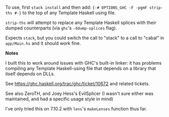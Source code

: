To use, first `stack install` and then add:
`
{-# OPTIONS_GHC -F -pgmF strip-ths #-}
`
to the top of any Template Haskell using file.

`strip-ths` will attempt to replace any Template Haskell splices with their dumped counterparts 
(via `ghc`'s `-ddump-splices` flag).

Expects `stack`, but you could switch the call to "stack" to a call to "cabal" in `app/Main.hs` 
and it should work fine.

**Notes**

I built this to work around issues with GHC's built-in linker: it has problems compiling
any Template Haskell-using file that depends on a library that itself depends on DLLs.

See https://ghc.haskell.org/trac/ghc/ticket/10672 and related tickets.

See also ZeroTH, and Joey Hess's EvilSplicer 
(I wasn't sure either was maintained, and had a specific usage style in mind)

I've only tried this on 7.10.2 with `lens`'s `makeLenses` function thus far.
